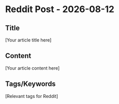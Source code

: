 # Reddit Post - 2026-08-12

## Title
[Your article title here]

## Content
[Your article content here]

## Tags/Keywords
[Relevant tags for Reddit]
